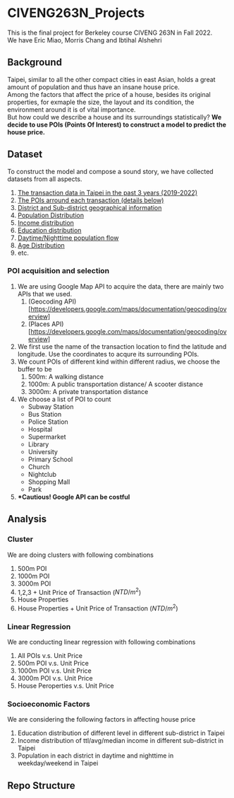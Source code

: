 # CIVENG263N_Projects

This is the final project for Berkeley course CIVENG 263N in Fall 2022.  
We have Eric Miao, Morris Chang and Ibtihal Alshehri

## Background

Taipei, similar to all the other compact cities in east Asian, holds a great amount of population and thus have an insane house price.  
Among the factors that affect the price of a house, besides its original properties, for exmaple the size, the layout and its condition, the environment around it is of vital importance.  
But how could we describe a house and its surroundings statistically?
**We decide to use POIs (Points Of Interest) to construct a model to predict the house price.**

## Dataset

To construct the model and compose a sound story, we have collected datasets from all aspects.

1. [The transaction data in Taipei in the past 3 years (2019-2022)](https://plvr.land.moi.gov.tw/DownloadOpenData)
2. [The POIs arround each transaction (details below)](https://mapsplatform.google.com/?utm_source=search&utm_medium=googleads&utm_campaign=brand_core_exa_desk_mobile_us&gclid=CjwKCAiAhKycBhAQEiwAgf19egUZrNFQEEPbm2ZlpGah4Hu9IFpB9-jpCCLATsPMplqB6V5XGlAChRoCv-EQAvD_BwE&gclsrc=aw.ds)
3. [District and Sub-district geographical information](https://data.gov.tw/dataset/7438)
4. [Population Distribution](https://ca.gov.taipei/News_Content.aspx?n=8693DC9620A1AABF&sms=D19E9582624D83CB&s=EE7D5719108F4026)
5. [Income distribution](https://data.gov.tw/en/datasets/103066)
6. [Education distribution](https://data.gov.tw/en/datasets/8409)
7. [Daytime/Nighttime population flow](https://segis.moi.gov.tw/)
8. [Age Distribution](https://www-ws.gov.taipei/Download.ashx?u=LzAwMS9VcGxvYWQvMzM1L3JlbGZpbGUvMTYxNTUvODM1MjYzNS8yNzkzNjQ0ZS0zMjU3LTRmZDUtOWQ1Mi0zYTVkM2E0MmEyNWIucGRm&n=MjAyMC1hZ2UucGRm&icon=.pdf)
9. etc.

### POI acquisition and selection

1. We are using Google Map API to acquire the data, there are mainly two APIs that we used.
   1. (Geocoding API)[https://developers.google.com/maps/documentation/geocoding/overview]
   2. (Places API)[https://developers.google.com/maps/documentation/geocoding/overview]
2. We first use the name of the transaction location to find the latitude and longitude. Use the coordinates to acqure its surrounding POIs.
3. We count POIs of different kind within different radius, we choose the buffer to be
   1. 500m: A walking distance
   2. 1000m: A public transportation distance/ A scooter distance
   3. 3000m: A private transportation distance
4. We choose a list of POI to count
   - Subway Station
   - Bus Station
   - Police Station
   - Hospital
   - Supermarket
   - Library
   - University
   - Primary School
   - Church
   - Nightclub
   - Shopping Mall
   - Park
5. **\*Cautious! Google API can be costful**

## Analysis

### Cluster

We are doing clusters with following combinations

1. 500m POI
2. 1000m POI
3. 3000m POI
4. 1,2,3 + Unit Price of Transaction ($NTD/m^2$)
5. House Properties
6. House Properties + Unit Price of Transaction ($NTD/m^2$)

### Linear Regression

We are conducting linear regression with following combinations

1. All POIs v.s. Unit Price
2. 500m POI v.s. Unit Price
3. 1000m POI v.s. Unit Price
4. 3000m POI v.s. Unit Price
5. House Peroperties v.s. Unit Price

### Socioeconomic Factors

We are considering the following factors in affecting house price

1. Education distribution of different level in different sub-district in Taipei
2. Income distribution of ttl/avg/median income in different sub-district in Taipei
3. Population in each district in daytime and nighttime in weekday/weekend in Taipei

## Repo Structure